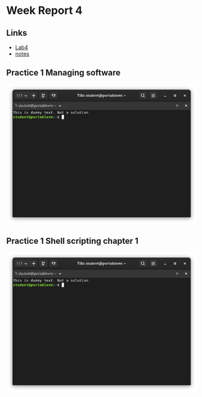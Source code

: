 # Week Report 4

## Links
* [Lab4](../../labs/lab4/lab4.md)
* [notes](../../notes/notes4/notes4.md)

## Practice 1 Managing software
![p](practice1.png)

## Practice 1 Shell scripting chapter 1
![p](practice2.png)